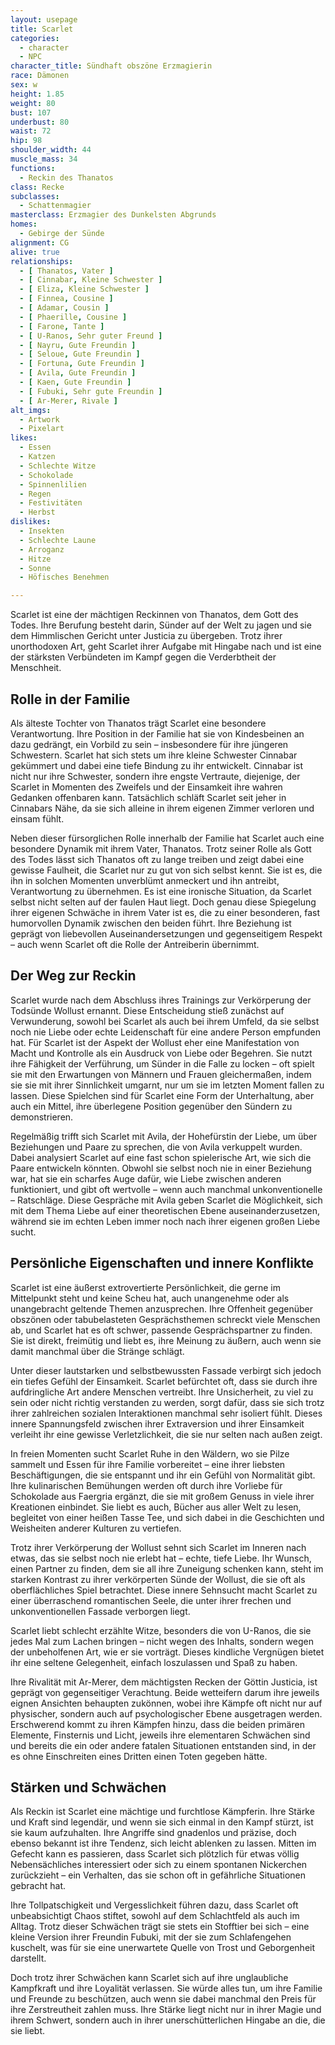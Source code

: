 ```yaml
---
layout: usepage
title: Scarlet
categories:
  - character
  - NPC
character_title: Sündhaft obszöne Erzmagierin
race: Dämonen
sex: w
height: 1.85
weight: 80
bust: 107
underbust: 80
waist: 72
hip: 98
shoulder_width: 44
muscle_mass: 34
functions:
  - Reckin des Thanatos
class: Recke
subclasses:
  - Schattenmagier
masterclass: Erzmagier des Dunkelsten Abgrunds
homes:
  - Gebirge der Sünde
alignment: CG
alive: true
relationships:
  - [ Thanatos, Vater ]
  - [ Cinnabar, Kleine Schwester ]
  - [ Eliza, Kleine Schwester ]
  - [ Finnea, Cousine ]
  - [ Adamar, Cousin ]
  - [ Phaerille, Cousine ]
  - [ Farone, Tante ]
  - [ U-Ranos, Sehr guter Freund ]
  - [ Nayru, Gute Freundin ]
  - [ Seloue, Gute Freundin ]
  - [ Fortuna, Gute Freundin ]
  - [ Avila, Gute Freundin ]
  - [ Kaen, Gute Freundin ]
  - [ Fubuki, Sehr gute Freundin ]
  - [ Ar-Merer, Rivale ]
alt_imgs:
  - Artwork
  - Pixelart
likes:
  - Essen
  - Katzen
  - Schlechte Witze
  - Schokolade
  - Spinnenlilien
  - Regen
  - Festivitäten
  - Herbst
dislikes:    
  - Insekten
  - Schlechte Laune
  - Arroganz
  - Hitze
  - Sonne
  - Höfisches Benehmen

---
```


Scarlet ist eine der mächtigen Reckinnen von Thanatos, dem Gott des Todes. Ihre Berufung besteht darin, Sünder
auf der Welt zu jagen und sie dem Himmlischen Gericht unter Justicia zu übergeben. Trotz ihrer unorthodoxen Art, geht
Scarlet ihrer Aufgabe mit Hingabe nach und ist eine der stärksten Verbündeten im Kampf gegen die Verderbtheit der
Menschheit.

<!--more-->

## Rolle in der Familie

Als älteste Tochter von Thanatos trägt Scarlet eine besondere Verantwortung. Ihre Position in der Familie hat sie von
Kindesbeinen an dazu gedrängt, ein Vorbild zu sein – insbesondere für ihre jüngeren Schwestern. Scarlet hat sich stets
um ihre kleine Schwester Cinnabar gekümmert und dabei eine tiefe Bindung zu ihr entwickelt. Cinnabar ist nicht nur ihre
Schwester, sondern ihre engste Vertraute, diejenige, der Scarlet in Momenten des Zweifels und der Einsamkeit ihre wahren
Gedanken offenbaren kann. Tatsächlich schläft Scarlet seit jeher in Cinnabars Nähe, da sie sich alleine in ihrem eigenen
Zimmer verloren und einsam fühlt.

Neben dieser fürsorglichen Rolle innerhalb der Familie hat Scarlet auch eine besondere Dynamik mit ihrem Vater,
Thanatos. Trotz seiner Rolle als Gott des Todes lässt sich Thanatos oft zu lange treiben und zeigt dabei eine gewisse
Faulheit, die Scarlet nur zu gut von sich selbst kennt. Sie ist es, die ihn in solchen Momenten unverblümt anmeckert und
ihn antreibt, Verantwortung zu übernehmen. Es ist eine ironische Situation, da Scarlet selbst nicht selten auf der
faulen Haut liegt. Doch genau diese Spiegelung ihrer eigenen Schwäche in ihrem Vater ist es, die zu einer besonderen,
fast humorvollen Dynamik zwischen den beiden führt. Ihre Beziehung ist geprägt von liebevollen Auseinandersetzungen und
gegenseitigem Respekt – auch wenn Scarlet oft die Rolle der Antreiberin übernimmt.

## Der Weg zur Reckin

Scarlet wurde nach dem Abschluss ihres Trainings zur Verkörperung der Todsünde Wollust ernannt. Diese Entscheidung stieß
zunächst auf Verwunderung, sowohl bei Scarlet als auch bei ihrem Umfeld, da sie selbst noch nie Liebe oder echte
Leidenschaft für eine andere Person empfunden hat. Für Scarlet ist der Aspekt der Wollust eher eine Manifestation von
Macht und Kontrolle als ein Ausdruck von Liebe oder Begehren. Sie nutzt ihre Fähigkeit der Verführung, um Sünder in die
Falle zu locken – oft spielt sie mit den Erwartungen von Männern und Frauen gleichermaßen, indem sie sie mit ihrer
Sinnlichkeit umgarnt, nur um sie im letzten Moment fallen zu lassen. Diese Spielchen sind für Scarlet eine Form der
Unterhaltung, aber auch ein Mittel, ihre überlegene Position gegenüber den Sündern zu demonstrieren.

Regelmäßig trifft sich Scarlet mit Avila, der Hohefürstin der Liebe, um über Beziehungen und Paare zu sprechen, die von
Avila verkuppelt wurden. Dabei analysiert Scarlet auf eine fast schon spielerische Art, wie sich die Paare entwickeln
könnten. Obwohl sie selbst noch nie in einer Beziehung war, hat sie ein scharfes Auge dafür, wie Liebe zwischen anderen
funktioniert, und gibt oft wertvolle – wenn auch manchmal unkonventionelle – Ratschläge. Diese Gespräche mit Avila geben
Scarlet die Möglichkeit, sich mit dem Thema Liebe auf einer theoretischen Ebene auseinanderzusetzen, während sie im
echten Leben immer noch nach ihrer eigenen großen Liebe sucht.

## Persönliche Eigenschaften und innere Konflikte

Scarlet ist eine äußerst extrovertierte Persönlichkeit, die gerne im Mittelpunkt steht und keine Scheu hat, auch
unangenehme oder als unangebracht geltende Themen anzusprechen. Ihre Offenheit gegenüber obszönen oder tabubelasteten
Gesprächsthemen schreckt viele Menschen ab, und Scarlet hat es oft schwer, passende Gesprächspartner zu finden. Sie ist
direkt, freimütig und liebt es, ihre Meinung zu äußern, auch wenn sie damit manchmal über die Stränge schlägt.

Unter dieser lautstarken und selbstbewussten Fassade verbirgt sich jedoch ein tiefes Gefühl der Einsamkeit. Scarlet
befürchtet oft, dass sie durch ihre aufdringliche Art andere Menschen vertreibt. Ihre Unsicherheit, zu viel zu sein oder
nicht richtig verstanden zu werden, sorgt dafür, dass sie sich trotz ihrer zahlreichen sozialen Interaktionen manchmal
sehr isoliert fühlt. Dieses innere Spannungsfeld zwischen ihrer Extraversion und ihrer Einsamkeit verleiht ihr eine
gewisse Verletzlichkeit, die sie nur selten nach außen zeigt.

In freien Momenten sucht Scarlet Ruhe in den Wäldern, wo sie Pilze sammelt und Essen für ihre Familie vorbereitet – eine
ihrer liebsten Beschäftigungen, die sie entspannt und ihr ein Gefühl von Normalität gibt. Ihre kulinarischen Bemühungen
werden oft durch ihre Vorliebe für Schokolade aus Faergria ergänzt, die sie mit großem Genuss in viele ihrer Kreationen
einbindet. Sie liebt es auch, Bücher aus aller Welt zu lesen, begleitet von einer heißen Tasse Tee, und sich dabei in
die Geschichten und Weisheiten anderer Kulturen zu vertiefen.

Trotz ihrer Verkörperung der Wollust sehnt sich Scarlet im Inneren nach etwas, das sie selbst noch nie erlebt hat –
echte, tiefe Liebe. Ihr Wunsch, einen Partner zu finden, dem sie all ihre Zuneigung schenken kann, steht im starken
Kontrast zu ihrer verkörperten Sünde der Wollust, die sie oft als oberflächliches Spiel betrachtet. Diese innere
Sehnsucht macht Scarlet zu einer überraschend romantischen Seele, die unter ihrer frechen und unkonventionellen Fassade
verborgen liegt.

Scarlet liebt schlecht erzählte Witze, besonders die von U-Ranos, die sie jedes Mal zum Lachen bringen – nicht wegen des
Inhalts, sondern wegen der unbeholfenen Art, wie er sie vorträgt. Dieses kindliche Vergnügen bietet ihr eine seltene
Gelegenheit, einfach loszulassen und Spaß zu haben.

Ihre Rivalität mit Ar-Merer, dem mächtigsten Recken der Göttin Justicia, ist geprägt von gegenseitiger Verachtung. Beide
wetteifern darum ihre jeweils eignen Ansichten behaupten zukönnen, wobei ihre Kämpfe oft nicht nur auf physischer,
sondern auch auf psychologischer Ebene ausgetragen werden. Erschwerend kommt zu ihren Kämpfen hinzu, dass die beiden
primären Elemente, Finsternis und Licht, jeweils ihre elementaren Schwächen sind und bereits die ein oder andere fatalen
Situationen entstanden sind, in der es ohne Einschreiten eines Dritten einen Toten gegeben hätte.

## Stärken und Schwächen

Als Reckin ist Scarlet eine mächtige und furchtlose Kämpferin. Ihre Stärke und Kraft sind legendär, und wenn sie sich
einmal in den Kampf stürzt, ist sie kaum aufzuhalten. Ihre Angriffe sind gnadenlos und präzise, doch ebenso bekannt ist
ihre Tendenz, sich leicht ablenken zu lassen. Mitten im Gefecht kann es passieren, dass Scarlet sich plötzlich für etwas
völlig Nebensächliches interessiert oder sich zu einem spontanen Nickerchen zurückzieht – ein Verhalten, das sie schon
oft in gefährliche Situationen gebracht hat.

Ihre Tollpatschigkeit und Vergesslichkeit führen dazu, dass Scarlet oft unbeabsichtigt Chaos stiftet, sowohl auf dem
Schlachtfeld als auch im Alltag. Trotz dieser Schwächen trägt sie stets ein Stofftier bei sich – eine kleine Version
ihrer Freundin Fubuki, mit der sie zum Schlafengehen kuschelt, was für sie eine unerwartete Quelle von Trost und
Geborgenheit darstellt.

Doch trotz ihrer Schwächen kann Scarlet sich auf ihre unglaubliche Kampfkraft und ihre Loyalität verlassen. Sie würde
alles tun, um ihre Familie und Freunde zu beschützen, auch wenn sie dabei manchmal den Preis für ihre Zerstreutheit
zahlen muss. Ihre Stärke liegt nicht nur in ihrer Magie und ihrem Schwert, sondern auch in ihrer unerschütterlichen
Hingabe an die, die sie liebt.
